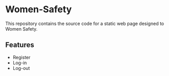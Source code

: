 # Women-Safety

This repository contains the source code for a static web page designed to Women Safety.

## Features

- Register 
- Log-in 
- Log-out
